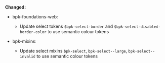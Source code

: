 **Changed:**

- bpk-foundations-web:
    - Update select tokens `$bpk-select-border` and `$bpk-select-disabled-border-color` to use semantic colour tokens

- bpk-mixins:
    - Update select mixins `bpk-select`, `bpk-select--large`, `bpk-select--invalid` to use semantic colour tokens